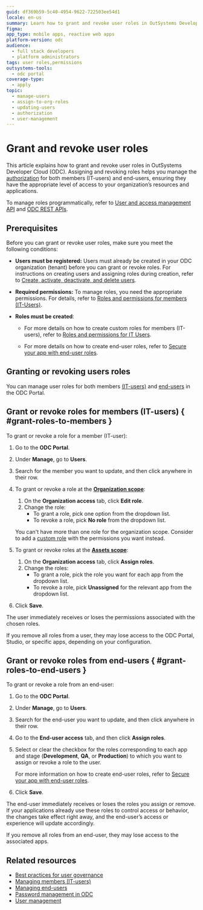 ```yaml
---
guid: df369b59-5c40-4954-9622-722503ee54d1
locale: en-us
summary: Learn how to grant and revoke user roles in OutSystems Developer Cloud (ODC) to manage access and permissions effectively.
figma: 
app_type: mobile apps, reactive web apps
platform-version: odc
audience:
  - full stack developers
  - platform administrators
tags: user roles,permissions
outsystems-tools:
  - odc portal
coverage-type:
  - apply
topic:
  - manage-users
  - assign-to-org-roles
  - updating-users
  - authorization
  - user-management
---
```


# Grant and revoke user roles

This article explains how to grant and revoke user roles in OutSystems Developer Cloud (ODC). Assigning and revoking roles helps you manage the [authorization](intro.md#authorization) for both members (IT-users) and end-users, ensuring they have the appropriate level of access to your organization’s resources and applications.

<div class="info" markdown="1">

To manage roles programmatically, refer to [User and access management API](../reference/apis/identity-v1.md) and [ODC REST APIs](../reference/apis/public-rest-apis/overview.md).

</div>

## Prerequisites

Before you can grant or revoke user roles, make sure you meet the following conditions:

* **Users must be registered:** Users must already be created in your ODC organization (tenant) before you can grant or revoke roles. For instructions on creating users and assigning roles during creation, refer to [Create, activate, deactivate, and delete users](create-deactivate-and-delete-users.md).
* **Required permissions:** To manage roles, you need the appropriate permissions. For details, refer to [Roles and permissions for members (IT-Users)](roles.md).
* **Roles must be created**:

    * For more details on how to create custom roles for members (IT-users), refer to [Roles and permissions for IT Users](roles.md).

    * For more details on how to create end-user roles, refer to [Secure your app with end-user roles](secure-app-with-roles.md).

## Granting or revoking users roles

You can manage user roles for both members [(IT-users)](#grant-roles-to-members) and [end-users](#grant-roles-to-end-users) in the ODC Portal.

## Grant or revoke roles for members (IT-users) { #grant-roles-to-members }

To grant or revoke a role for a member (IT-user):

1. Go to the **ODC Portal**.
1. Under **Manage**, go to **Users**.
1. Search for the member you want to update, and then click anywhere in their row.

1. To grant or revoke a role at the [**Organization scope**](intro.md#organization-app-stage-and-app-scope):

    1. On the **Organization access** tab, click **Edit role**.
    1. Change the role:
        * To grant a role, pick one option from the dropdown list.
        * To revoke a role, pick **No role** from the dropdown list.

    <div class="info" markdown="1">

    You can't have more than one role for the organization scope. Consider to add a [custom role](roles.md#custom-roles) with the permissions you want instead.

    </div>

1. To grant or revoke roles at the [**Assets scope**](intro.md#organization-app-stage-and-app-scope):

    1. On the **Organization access** tab, click **Assign roles**.
    1. Change the roles:
        * To grant a role, pick the role you want for each app from the dropdown list.  
        * To revoke a role, pick **Unassigned** for the relevant app from the dropdown list.

1. Click **Save**.

The user immediately receives or loses the permissions associated with the chosen roles.

<div class="info" markdown="1">

If you remove all roles from a user, they may lose access to the ODC Portal, Studio, or specific apps, depending on your configuration.

</div>

## Grant or revoke roles from end-users { #grant-roles-to-end-users }

To grant or revoke a role from an end-user:

1. Go to the **ODC Portal**.
1. Under **Manage**, go to **Users**.
1. Search for the end-user you want to update, and then click anywhere in their row.
1. Go to the **End-user access** tab, and then click **Assign roles**.
1. Select or clear the checkbox for the roles corresponding to each app and stage (**Development**, **QA**, or **Production**) to which you want to assign or revoke a role to the user.

    For more information on how to create end-user roles, refer to [Secure your app with end-user roles](secure-app-with-roles.md#create-end-user-roles).

1. Click **Save**.

The end-user immediately receives or loses the roles you assign or remove. If your applications already use these roles to control access or behavior, the changes take effect right away, and the end-user’s access or experience will update accordingly.

<div class="info" markdown="1">

If you remove all roles from an end-user, they may lose access to the associated apps.

</div>

## Related resources

* [Best practices for user governance](best-practices-user-management.md)
* [Managing members (IT-users)](it-users/intro.md)
* [Managing end-users](end-users/intro.md)
* [Password management in ODC](passwords.md)
* [User management](intro.md)
